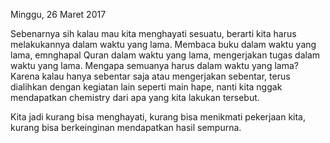 Minggu, 26 Maret 2017

Sebenarnya sih kalau mau kita menghayati sesuatu, berarti kita harus melakukannya dalam waktu yang lama. Membaca buku dalam waktu yang lama, emnghapal Quran dalam waktu yang lama, mengerjakan tugas dalam waktu yang lama. Mengapa semuanya harus dalam waktu yang lama? Karena kalau hanya sebentar saja atau mengerjakan sebentar, terus dialihkan dengan kegiatan lain seperti main hape, nanti kita nggak mendapatkan chemistry dari apa yang kita lakukan tersebut.

Kita jadi kurang bisa menghayati, kurang bisa menikmati pekerjaan kita, kurang bisa berkeinginan mendapatkan hasil sempurna.